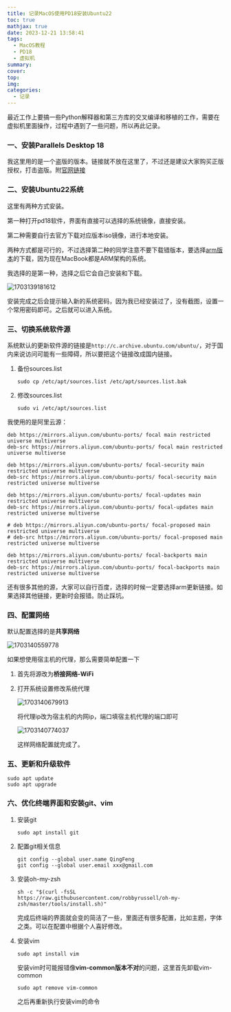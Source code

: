 ```yaml
---
title: 记录MacOS使用PD18安装Ubuntu22
toc: true
mathjax: true
date: 2023-12-21 13:58:41
tags:
  - MacOS教程
  - PD18
  - 虚拟机
summary:
cover: 
top:
img:
categories:
  - 记录
---
```




最近工作上要搞一些Python解释器和第三方库的交叉编译和移植的工作，需要在虚拟机里面操作，过程中遇到了一些问题，所以再此记录。

### 一、安装Parallels Desktop 18

我这里用的是一个盗版的版本。链接就不放在这里了，不过还是建议大家购买正版授权，打击盗版。附[官网链接](https://www.parallels.cn/)

### 二、安装Ubuntu22系统

这里有两种方式安装。

第一种打开pd18软件，界面有直接可以选择的系统镜像，直接安装。

第二种需要自行去官方下载对应版本iso镜像，进行本地安装。

两种方式都是可行的，不过选择第二种的同学注意不要下载错版本，要选择[arm版本](https://cn.ubuntu.com/download/server/arm)的下载，因为现在MacBook都是ARM架构的系统。

我选择的是第一种，选择之后它会自己安装和下载。

![1703139181612](/img/1703139181612.jpg)

安装完成之后会提示输入新的系统密码，因为我已经安装过了，没有截图，设置一个常用密码即可。之后就可以进入系统。

### 三、切换系统软件源

系统默认的更新软件源的链接是`http://c.archive.ubuntu.com/ubuntu/`，对于国内来说访问可能有一些障碍，所以要把这个链接改成国内链接。

1. 备份sources.list

   ```shell
   sudo cp /etc/apt/sources.list /etc/apt/sources.list.bak
   ```

2. 修改sources.list

   ```shell
   sudo vi /etc/apt/sources.list
   ```

我使用的是阿里云源：

```she
deb https://mirrors.aliyun.com/ubuntu-ports/ focal main restricted universe multiverse
deb-src https://mirrors.aliyun.com/ubuntu-ports/ focal main restricted universe multiverse

deb https://mirrors.aliyun.com/ubuntu-ports/ focal-security main restricted universe multiverse
deb-src https://mirrors.aliyun.com/ubuntu-ports/ focal-security main restricted universe multiverse

deb https://mirrors.aliyun.com/ubuntu-ports/ focal-updates main restricted universe multiverse
deb-src https://mirrors.aliyun.com/ubuntu-ports/ focal-updates main restricted universe multiverse

# deb https://mirrors.aliyun.com/ubuntu-ports/ focal-proposed main restricted universe multiverse
# deb-src https://mirrors.aliyun.com/ubuntu-ports/ focal-proposed main restricted universe multiverse

deb https://mirrors.aliyun.com/ubuntu-ports/ focal-backports main restricted universe multiverse
deb-src https://mirrors.aliyun.com/ubuntu-ports/ focal-backports main restricted universe multiverse
```

还有很多其他的源，大家可以自行百度，选择的时候一定要选择arm更新链接。如果选择其他链接，更新时会报错。防止踩坑。

### 四、配置网络

默认配置选择的是**共享网络**

![1703140559778](/img/1703140559778.jpg)

如果想使用宿主机的代理，那么需要简单配置一下

1. 首先将源改为**桥接网络-WiFi**

2. 打开系统设置修改系统代理

   ![1703140679913](/img/1703140679913.jpg)

   将代理ip改为宿主机的内网ip，端口填宿主机代理的端口即可

   ![1703140774037](/img/1703140774037.jpg)

   这样网络配置就完成了。

### 五、更新和升级软件

```shell
sudo apt update
sudo apt upgrade
```

### 六、优化终端界面和安装git、vim

1. 安装git

   ```she
   sudo apt install git
   ```

2. 配置git相关信息

   ```shell
   git config --global user.name QingFeng
   git config --global user.email xxx@gmail.com
   ```

3. 安装oh-my-zsh

   ```shell
   sh -c "$(curl -fsSL https://raw.githubusercontent.com/robbyrussell/oh-my-zsh/master/tools/install.sh)"
   ```

   完成后终端的界面就会变的简洁了一些，里面还有很多配置，比如主题，字体之类。可以在配置中根据个人喜好修改。

4. 安装vim

   ```shell
   sudo apt install vim
   ```

   安装vim时可能报错像**vim-common版本不对**的问题，这里首先卸载vim-common

   ```shell
   sudo apt remove vim-common
   ```

   之后再重新执行安装vim的命令
